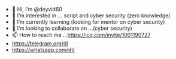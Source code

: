 - 👋 Hi, I’m @deyvid60
- 👀 I’m interested in ... script and cyber security (zero knowledge)
- 🌱 I’m currently learning (looking for mentor on cyber security)
- 💞️ I’m looking to collaborate on ...(cyber security)
- 📫 How to reach me ...https://icq.com/invite/1001190727
- https://telegram.org/dl
- https://whatsapp.com/dl/
<!---
deyvid60/deyvid60 is a ✨ special ✨ repository because its `README.md` (this file) appears on your GitHub profile.
You can click the Preview link to take a look at your changes.
--->
